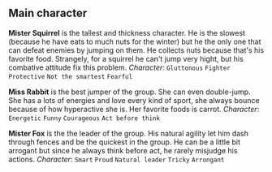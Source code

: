 ## Main character



**Mister Squirrel** is the tallest and thickness character. He is the slowest (because he have eats to much nuts for the winter) but he the only one that can defeat enemies by jumping on them. He collects nuts because that's his favorite food. Strangely, for a squirrel he can't jump very hight, but his combative attitude fix this problem.  *Character*:  `Gluttonous` `Fighter` `Protective` `Not the smartest` `Fearful`

 

**Miss Rabbit** is the best jumper of the group. She can even double-jump. She has a lots of energies and love every kind of sport, she always bounce because of how hyperactive she is. Her favorite foods is carrot.  *Character*: `Energetic` `Funny` `Courageous` `Act before think`

 

**Mister Fox** is the the leader of the group. His natural agility let him dash through fences and be the quickest in the group. He can be a little bit arrogant but since he always think before act, he rarely misjudge his actions. *Character*:  `Smart` `Proud` `Natural leader` `Tricky` `Arrongant`

 